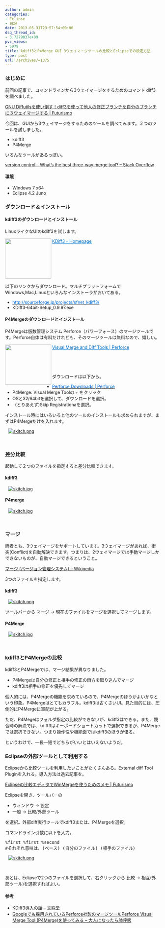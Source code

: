```yaml
---
author: admin
categories:
- Eclipse
- 日記
date: 2013-05-31T23:57:54+00:00
dsq_thread_id:
- 3.7279037e+09
pvc_views:
- 5979
title: kdiff3とP4Merge GUI 3ウェイマージツールの比較とEclipseでの設定方法
type: post
url: /archives/=1375
---
```


### はじめに

前回の記事で、コマンドラインから3ウェイマージをするためのコマンド diff3を調べました。

[GNU Diffutilsを使い倒す！diff3を使って他人の修正ブランチを自分のブランチに３ウェイマージする | Futurismo][1]

今回は、GUIから3ウェイマージをするためのツールを調べてみます。２つのツールを試しました。

  * kdiff3 
  * P4Merge 

いろんなツールがあるっぽい。

[version control &#8211; What&#8217;s the best three-way merge tool? &#8211; Stack Overflow][2]

#### 環境

  * Windows 7 x64 
  * Eclipse 4.2 Juno 

### ダウンロード＆インストール

#### kdiff3のダウンロードとインストール

LinuxライクなUIのkdiff3を試します。

<a href="http://kdiff3.sourceforge.net/" target="_blank"><img class="alignleft" border="0" alt="" align="left" src="http://capture.heartrails.com/150x130/shadow?http://kdiff3.sourceforge.net/" width="150" height="130" /></a> <a style="color: #0070c5" href="http://kdiff3.sourceforge.net/" target="_blank">KDiff3 &#8211; Homepage</a>    <img border="0" alt="" src="http://b.hatena.ne.jp/entry/image/http://kdiff3.sourceforge.net/" />  <br style="clear: both" />

以下のリンクからダウンロード。マルチプラットフォームでWindows,Mac,Linuxといろんなインストーラがおいてある。

  * [<font color="#0066cc">http://sourceforge.jp/projects/sfnet_kdiff3/</font>][3] 
  * KDiff3-64bit-Setup_0.9.97.exe 

#### P4Mergeのダウンロードとインストール

P4Mergeは版数管理システム Perforce（パワーフォース）のマージツールです。Perforce自体は有料だけれども、そのマージツールは無料なので、嬉しい。

<a href="http://www.perforce.com/product/components/perforce-visual-merge-and-diff-tools" target="_blank"><img class="alignleft" border="0" alt="" align="left" src="http://capture.heartrails.com/150x130/shadow?http://www.perforce.com/product/components/perforce-visual-merge-and-diff-tools" width="150" height="130" /></a> <a style="color: #0070c5" href="http://www.perforce.com/product/components/perforce-visual-merge-and-diff-tools" target="_blank">Visual Merge and Diff Tools | Perforce</a>  <img border="0" alt="" src="http://b.hatena.ne.jp/entry/image/http://www.perforce.com/product/components/perforce-visual-merge-and-diff-tools" />

&#160;

&#160;

ダウンロードは以下から。

  * [<font color="#0066cc">Perforce Downloads | Perforce</font>][4]
  * P4Merge: Visual Merge Toolの + をクリック
  * OSと32/64bitを選択して、ダウンロードを選択。
  * （とりあえず)Skip Registrationaを選択。

インストール時にはいろいろと他のツールのインストールも求められますが、まずはP4Mergeだけを入れます。

<div id="scid:887EC618-8FBE-49a5-A908-2339AF2EC531:54068544-028f-4823-915c-2506e9a80db7" class="wlWriterEditableSmartContent" style="float: none; padding-bottom: 0px; padding-top: 0px; padding-left: 10px; margin: 0px; display: inline; padding-right: 10px">
  <a target="_blank" href="https://picasaweb.google.com/111104490436597119823/Futurismo?authkey=Gv1sRgCM-A3fCH6v_BOQ#5884281134850308370"><img style="border: none; padding: 0px; margin: 0px" alt="skitch.png" src="http://lh6.ggpht.com/-O7M1RdxpaQg/UakqhBFI-RI/AAAAAAAAAXk/zW3yHTyRasM/skitch.png" /></a>
</div>

&#160;

### 差分比較

起動して２つのファイルを指定すると差分比較できます。

#### kdiff3

<div id="scid:887EC618-8FBE-49a5-A908-2339AF2EC531:fd548b4a-2534-456f-bfbe-5610d7cd4bdc" class="wlWriterEditableSmartContent" style="float: none; padding-bottom: 0px; padding-top: 0px; padding-left: 10px; margin: 0px; display: inline; padding-right: 10px">
  <a target="_blank" href="https://picasaweb.google.com/111104490436597119823/Futurismo?authkey=Gv1sRgCM-A3fCH6v_BOQ#5884281054305721746"><img style="border: none; padding: 0px; margin: 0px" alt="skitch.jpg" src="http://lh3.ggpht.com/-k3xFK-_HQcw/UakqcVB0HZI/AAAAAAAAAXU/74RwjCWfDYk/skitch.jpg" /></a>
</div>

#### P4merge

<div id="scid:887EC618-8FBE-49a5-A908-2339AF2EC531:699e82fe-440a-4af6-ab33-fd0062597ce3" class="wlWriterEditableSmartContent" style="float: none; padding-bottom: 0px; padding-top: 0px; padding-left: 10px; margin: 0px; display: inline; padding-right: 10px">
  <a target="_blank" href="https://picasaweb.google.com/111104490436597119823/Futurismo?authkey=Gv1sRgCM-A3fCH6v_BOQ#5884281116685779778"><img style="border: none; padding: 0px; margin: 0px" alt="skitch.jpg" src="http://lh5.ggpht.com/-Mdt4z-uuCno/Uakqf9aYQ0I/AAAAAAAAAXc/_9FgtNDMeX8/skitch.jpg" /></a>
</div>

&#160;

### マージ

両者とも、3ウェイマージをサポートしています。3ウェイマージがあれば、衝突(Conflict)を自動解決できます。つまりは、2ウェイマージでは手動マージしかできないものが、自動マージできるということ。

[マージ (バージョン管理システム) &#8211; Wikipedia][5]

3つのファイルを指定します。

#### kdiff3

<div id="scid:887EC618-8FBE-49a5-A908-2339AF2EC531:c5c8c2a7-3be0-4621-adaf-1a59b50b0fa7" class="wlWriterEditableSmartContent" style="float: none; padding-bottom: 0px; padding-top: 0px; padding-left: 10px; margin: 0px; display: inline; padding-right: 10px">
  <a target="_blank" href="https://picasaweb.google.com/111104490436597119823/Futurismo?authkey=Gv1sRgCM-A3fCH6v_BOQ#5884281183734165026"><img style="border: none; padding: 0px; margin: 0px" alt="skitch.png" src="http://lh6.ggpht.com/-lTt8FynsfmU/Uakqj3L9biI/AAAAAAAAAX0/AMu535YYd6A/skitch.png" /></a>
</div>

ツールバーから マージ -> 現在のファイルをマージを選択してマージします。

#### P4Merge

<div id="scid:887EC618-8FBE-49a5-A908-2339AF2EC531:1dba7515-0f81-4ecd-984f-3b460d441b90" class="wlWriterEditableSmartContent" style="float: none; padding-bottom: 0px; padding-top: 0px; padding-left: 10px; margin: 0px; display: inline; padding-right: 10px">
  <a target="_blank" href="https://picasaweb.google.com/111104490436597119823/Futurismo?authkey=Gv1sRgCM-A3fCH6v_BOQ#5884281150911972354"><img style="border: none; padding: 0px; margin: 0px" alt="skitch.jpg" src="http://lh3.ggpht.com/-K_EePQ8GkdQ/Uakqh86ihAI/AAAAAAAAAXs/vUcFmadJ3Ng/skitch.jpg" /></a>
</div>

&#160;

### kdiff3とP4Mergeの比較

kdiff3とP4Mergeでは、マージ結果が異なりました。

  * P4Mergeは自分の修正と相手の修正の両方を取り込んでマージ 
  * kdiff3は相手の修正を優先してマージ 

個人的には、P4Mergeの機能を求めているので、P4Mergeのほうがよいかなという印象。P4Mergeはとてもカラフル。kdiff3は古くさいUI。見た目的には、圧倒的にP4Mergeに軍配が上がる。

ただ、P4Megeはフォルダ指定の比較ができないが、kdiff3はできる。また、競合時の解決では、kdiff3はキーボードショートカットで選択できるが、P4Mergeでは選択できない。つまり操作性や機能面ではkdiff3のほうが優る。

というわけで、一長一短でどちらがいいとはいえないようだ。

### Eclipseの外部ツールとして利用する

Eclipseから比較ツールを利用したいことがたくさんある。External diff Tool Pluginを入れる。導入方法は過去記事を。

[Eclipseの比較エディタでWinMergeを使うためのメモ | Futurismo][6]

Eclipseを開き、ツールバーの

  * ウィンドウ -> 設定
  * 一般 -> 比較/外部ツール

を選択。外部diff実行ツールでkdiff3または、P4Mergeを選択。

コマンドライン引数に以下を入力。

<div id="scid:812469c5-0cb0-4c63-8c15-c81123a09de7:52c0111b-29f6-4b5b-915d-2a017b50ad75" class="wlWriterEditableSmartContent" style="float: none; padding-bottom: 0px; padding-top: 0px; padding-left: 0px; margin: 0px; display: inline; padding-right: 0px">
  <pre name="code" class="c">%first %first %second
#それぞれ意味は、(ベース) (自分のファイル) (相手のファイル）</pre>
</div>

<div id="scid:887EC618-8FBE-49a5-A908-2339AF2EC531:f74adc3e-d0d3-4f27-99aa-1625ec5bd11b" class="wlWriterEditableSmartContent" style="float: none; padding-bottom: 0px; padding-top: 0px; padding-left: 10px; margin: 0px; display: inline; padding-right: 10px">
  <a target="_blank" href="https://picasaweb.google.com/111104490436597119823/Futurismo?authkey=Gv1sRgCM-A3fCH6v_BOQ#5884296032955295330"><img style="border: none; padding: 0px; margin: 0px" alt="skitch.png" src="http://lh4.ggpht.com/-7a6pgzsK3uI/Uak4EM2KZmI/AAAAAAAAAYU/G8fLFv6sDrY/skitch.png" /></a>
</div>

&#160;

あとは、Eclipseで2つのファイルを選択して、右クリックから 比較 -> 相互(外部ツール)を選択すればよい。

#### 参考

  * [KDiff3導入の話 &#8211; 文殊堂][7] 
  * [Googleでも採用されているPerforce社製のマージツールPerforce Visual Merge Tool (P4Merge)を使ってみる &#8211; 大人になったら肺呼吸][8]

 [1]: http://futurismo.biz/archives/1374
 [2]: http://stackoverflow.com/questions/572237/whats-the-best-three-way-merge-tool
 [3]: http://sourceforge.jp/projects/sfnet_kdiff3/
 [4]: http://www.perforce.com/downloads/Perforce-Software-Version-Management/complete_list/Customer%20Downloads
 [5]: http://ja.wikipedia.org/wiki/%E3%83%9E%E3%83%BC%E3%82%B8_(%E3%83%90%E3%83%BC%E3%82%B8%E3%83%A7%E3%83%B3%E7%AE%A1%E7%90%86%E3%82%B7%E3%82%B9%E3%83%86%E3%83%A0)#3.E3.82.A6.E3.82.A7.E3.82.A4.E3.83.9E.E3.83.BC.E3.82.B8
 [6]: http://futurismo.biz/archives/1256
 [7]: http://d.hatena.ne.jp/monjudoh/20090430/1241095338
 [8]: http://d.hatena.ne.jp/replication/20091221/1261351398